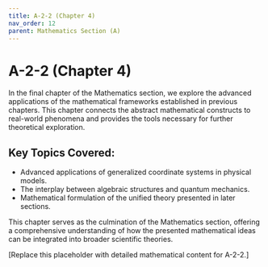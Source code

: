 ```yaml
---
title: A-2-2 (Chapter 4)
nav_order: 12
parent: Mathematics Section (A)
---
```


# A-2-2 (Chapter 4)

In the final chapter of the Mathematics section, we explore the advanced applications of the mathematical frameworks established in previous chapters. This chapter connects the abstract mathematical constructs to real-world phenomena and provides the tools necessary for further theoretical exploration.

## Key Topics Covered:
- Advanced applications of generalized coordinate systems in physical models.
- The interplay between algebraic structures and quantum mechanics.
- Mathematical formulation of the unified theory presented in later sections.

This chapter serves as the culmination of the Mathematics section, offering a comprehensive understanding of how the presented mathematical ideas can be integrated into broader scientific theories.

[Replace this placeholder with detailed mathematical content for A-2-2.]
